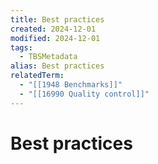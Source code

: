 ```yaml
---
title: Best practices
created: 2024-12-01
modified: 2024-12-01
tags:
  - TBSMetadata
alias: Best practices
relatedTerm:
  - "[[1948 Benchmarks]]"
  - "[[16990 Quality control]]"
---
```

# Best practices
